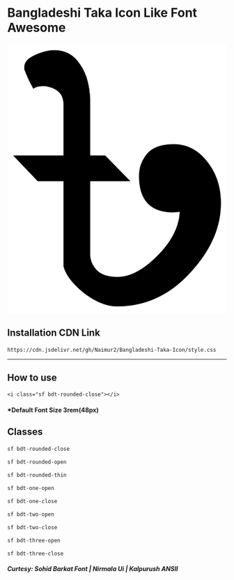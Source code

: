 # Bangladeshi Taka Icon Like Font Awesome

![alt taka](images/taka.png)

## Installation CDN Link

```
https://cdn.jsdelivr.net/gh/Naimur2/Bangladeshi-Taka-Icon/style.css
```

---

## How to use

```
<i class="sf bdt-rounded-close"></i>
```

#### \*Default Font Size 3rem(48px)

## Classes

```
sf bdt-rounded-close
```

```
sf bdt-rounded-open
```

```
sf bdt-rounded-thin
```

```
sf bdt-one-open
```

```
sf bdt-one-close
```

```
sf bdt-two-open
```

```
sf bdt-two-close
```

```
sf bdt-three-open
```

```
sf bdt-three-close
```

##### Curtesy: Sohid Barkat Font | Nirmala Ui | Kalpurush ANSII
